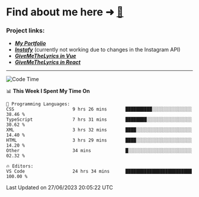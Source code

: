 # Find about me here ➜ [🧑](https://pauabella.dev)

### Project links:
- ***[My Portfolio](https://pauabella.dev)***
- ***[Instafy](https://instafy.me)*** (currently not working due to changes in the Instagram API)
- ***[GiveMeTheLyrics in Vue](https://lyrics.pauabella.dev)***
- ***[GiveMeTheLyrics in React](https://pauabella.dev/GiveMeTheLyrics)***

---
<!--START_SECTION:waka-->
![Code Time](http://img.shields.io/badge/Code%20Time-2%2C277%20hrs%2022%20mins-blue)

📊 **This Week I Spent My Time On** 

```text
💬 Programming Languages: 
CSS                      9 hrs 26 mins       ██████████░░░░░░░░░░░░░░░   38.46 % 
TypeScript               7 hrs 31 mins       ████████░░░░░░░░░░░░░░░░░   30.62 % 
XML                      3 hrs 32 mins       ████░░░░░░░░░░░░░░░░░░░░░   14.40 % 
HTML                     3 hrs 29 mins       ████░░░░░░░░░░░░░░░░░░░░░   14.20 % 
Other                    34 mins             █░░░░░░░░░░░░░░░░░░░░░░░░   02.32 % 

🔥 Editors: 
VS Code                  24 hrs 34 mins      █████████████████████████   100.00 % 
```


 Last Updated on 27/06/2023 20:05:22 UTC
<!--END_SECTION:waka-->
